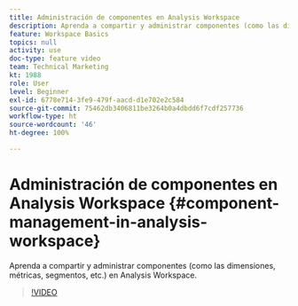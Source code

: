 ```yaml
---
title: Administración de componentes en Analysis Workspace
description: Aprenda a compartir y administrar componentes (como las dimensiones, métricas, segmentos, etc.) en Analysis Workspace.
feature: Workspace Basics
topics: null
activity: use
doc-type: feature video
team: Technical Marketing
kt: 1988
role: User
level: Beginner
exl-id: 6778e714-3fe9-479f-aacd-d1e702e2c584
source-git-commit: 75462db3406811be3264b0a4dbdd6f7cdf257736
workflow-type: ht
source-wordcount: '46'
ht-degree: 100%

---
```


# Administración de componentes en Analysis Workspace {#component-management-in-analysis-workspace}

Aprenda a compartir y administrar componentes (como las dimensiones, métricas, segmentos, etc.) en Analysis Workspace.

>[!VIDEO](https://video.tv.adobe.com/v/24095/?quality=12)
